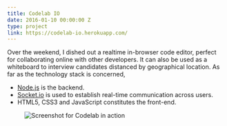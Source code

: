 ```yaml
---
title: Codelab IO
date: 2016-01-10 00:00:00 Z
type: project
link: https://codelab-io.herokuapp.com/
---
```


Over the weekend, I dished out a realtime in-browser code editor, perfect for
collaborating online with other developers. It can also be used as a whiteboard
to interview candidates distanced by geographical location. As far as the technology
stack is concerned,

- [Node.js](https://nodejs.org/en/) is the backend.
- [Socket.io](http://socket.io/) is used to establish real-time communication across users.
- HTML5, CSS3 and JavaScript constitutes the front-end.

<figure>
    <img src="https://res.cloudinary.com/dw9fem4ki/image/upload/c_scale,w_800/v1452432134/codelab_xrkofo.png" style="margin-bottom: -1.5em;" alt="Screenshot for Codelab in action">
</figure>
